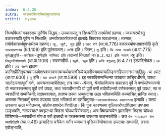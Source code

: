 ```yaml
---
index:  6.4.20
sutra:  ज्वरत्वरस्रिव्यविमवामुपधायाश्च
vritti:  nyasa
---
```


स्रिव्यविमवां वकारसय पूर्णेणैव सिद्धम्। उपधायास्तु न सिध्यतीति तदर्थमेषां ग्रहणम्। ज्वरत्वरयोस्तु वकारस्यापि पूर्वेण न सिध्यति; अनयोरकाररेफाभ्यां झलादेः क्विपश्च व्यवधानात्। तस्मात् तयोर्वकारार्थमुपधार्थञ्च ग्रहणम्। `जूः, जुरौ, जुरः` इति। `ज्वर रोगे` (धा.पा.776) वकारस्योपधायाश्चोठि कृते `सम्प्रसारणाच्च` (6.1.108) इति पूर्वरूपत्वम्। `जर्त्तिः` इति। क्तिन्। `तूः` इति। `ञि त्वरा सम्भ्रमे` (धा.पा.775) `तूर्णः`झ्र्`तूर्त्तिः--काशिका-`तूर्णः` इति नास्तिट इति। `रदाब्यां निष्ठातो नः` (8.2.42) इति नत्वम्। `स्रूः इति। `स्रिवुगतिशोषणयोः` (धा.पा.1109)। सवरणदीर्घः। `स्रुवौ, स्रुवः` इति। `अचि श्नुधातु` (6.4.77) इत्यादिनोवङ। `ऊः` इति। `अव रक्षणे` झ्र्रक्षण कान्तिप्रीतितृपत्यवगमप्रवेशश्रवणस्वणस्वम्यर्थयाचनक्रियेच्छादीप्त्यवापत्यालिङ्गनहिंसादानभागवृद्धिषु--धा।पाट (धा.पा.600)। `मूः` इति। `मव बन्धने` (धा.पा.599)।
इह ज्वरादिसम्बन्धिन्या उपदाया ऊङ्विधीयते, उपधा चालोऽन्त्यात्पूर्वो वर्णः, अन्त्यत्वञ्चापेक्षितम्; तत्र यथा--श्रेयान्, श्रेयांसावित्यत्र सकारात् पूर्वे ये वर्णास्तेषामन्त्यो यो नकारस्तस्मात् पूर्वो वर्ण उपदा, तथा ज्वरादीनामपि यो पूर्वौ वर्णौ तयोर्योऽन्त्यो वर्णस्तस्मात् पूर्व उपधा, सा च ज्वरादीनां सम्बन्धिनी; तदवयवत्वात्, ततश्च तस्या अप्युपदाया ऊठा भवितव्यमिति कस्याचित् भ्रान्तिः स्यात्। अतस्तां निराकर्तुं यस्या उपदाया ऊठा भवितव्यं तां दर्शयितुमाह--`ज्वरत्वरयोरुपधा वकारात्परा` इत्यादि। यस्या उपधाया ऊठा भवितव्यम्, सोहोपधाशब्देन विवक्षिता। किं पुनः कारणस्या वृत्तिकारोपदर्शिताया उपधाया ऊङ्भवति, नान्यस्याः? क्वझल्भ्यां क्ङिता चोपधाविसेषणात्। अत्र क्विप्प्रत्ययेन झलादिना क्ङिता चोपधा विशिष्यते--ज्वरादीनां योपधा क्वौ झलादौ च परतस्तस्या उपधाया ऊङ्भवतीति। अत्र `येन नाव्यवधानं तेन व्यवहितेऽपि` (व्या.प.46) इत्यादिना यत्रैकेन वर्णेन व्यवधानं वृत्तिकारेणोक्ताया उपदायाः सम्भवति, तस्या एवोङ्भवति,

